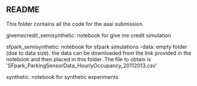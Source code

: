 ## README
This folder contains all the code for the aaai submission.



givemecredit_semisynthetic: notebook for give me credit simulation

sfpark_semisynthetic: notebook for sfpark simulations
    -data: empty folder (due to data size). the data can be downloaded from the link provided in the notebook and then placed in this folder. The file to obtain is 'SFpark_ParkingSensorData_HourlyOccupancy_20112013.csv'

synthetic: notebook for synthetic experiments